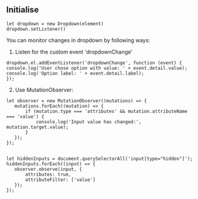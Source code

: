 ## Initialise

```
let dropdown = new Dropdown(element)
dropdown.setListener()
```

You can monitor changes in dropdown by following ways:

1.  Listen for the custom event 'dropdownChange'

```
dropdown.el.addEventListener('dropdownChange', function (event) {
console.log('User chose option with value: ' + event.detail.value);
console.log('Option label: ' + event.detail.label);
});
```

2.  Use MutationObserver:

```
let observer = new MutationObserver((mutations) => {
   mutations.forEach((mutation) => {
       if (mutation.type === 'attributes' && mutation.attributeName === 'value') {
           console.log('Input value has changed:', mutation.target.value);
       }
   });
});


let hiddenInputs = document.querySelectorAll('input[type="hidden"]');
hiddenInputs.forEach((input) => {
   observer.observe(input, {
       attributes: true,
       attributeFilter: ['value']
   });
});
```
